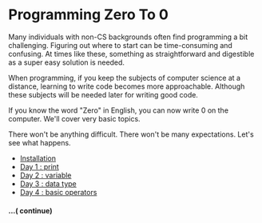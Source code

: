  # Programming Zero To 0
Many individuals with non-CS backgrounds often find programming a bit challenging. Figuring out where to start can be time-consuming and confusing. At times like these, something as straightforward and digestible as a super easy solution is needed.

When programming, if you keep the subjects of computer science at a distance, learning to write code becomes more approachable. Although these subjects will be needed later for writing good code.

If you know the word "Zero" in English, you can now write 0 on the computer. We'll cover very basic topics.

There won't be anything difficult. There won't be many expectations. Let's see what happens.

- [Installation](https://github.com/khabib97/python-zero-to-zero/blob/master/INSTALLATION.md)
- [Day 1 : print](https://github.com/khabib97/python-zero-to-zero/blob/master/code/day_1.py)
- [Day 2 : variable](https://github.com/khabib97/python-zero-to-zero/blob/master/code/day_2.py)
- [Day 3 : data type](https://github.com/khabib97/python-zero-to-zero/blob/master/code/day_3.py)
- [Day 4 : basic operators](https://github.com/khabib97/python-zero-to-zero/blob/master/code/day_4.py)
#### ...( continue)